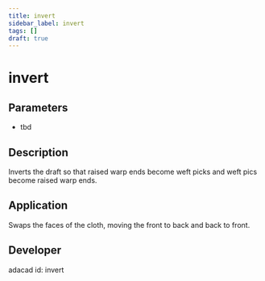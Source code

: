 ```yaml
---
title: invert
sidebar_label: invert
tags: []
draft: true
---
```

# invert
<!--![file](./img/invert.png)-->
## Parameters
- tbd
## Description
Inverts the draft so that raised warp ends become weft picks and weft pics become raised warp ends.
## Application
Swaps the faces of the cloth, moving the front to back and back to front.
## Developer
adacad id: invert
